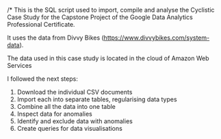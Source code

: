 /*
This is the SQL script used to import, compile and analyse the Cyclistic Case 
Study for the Capstone Project of the Google Data Analytics Professional Certificate.

It uses the data from Divvy Bikes (https://www.divvybikes.com/system-data).

The data used in this case study is located in the cloud of Amazon Web Services

I followed the next steps:

1. Download the individual CSV documents
2. Import each into separate tables, regularising data types
3. Combine all the data into one table
4. Inspect data for anomalies
5. Identify and exclude data with anomalies
6. Create queries for data visualisations
